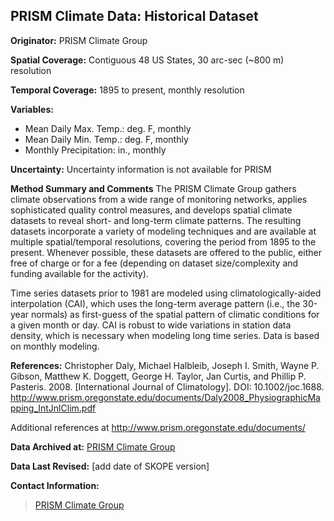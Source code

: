 ## PRISM Climate Data: Historical Dataset

**Originator:** PRISM Climate Group

**Spatial Coverage:** Contiguous 48 US States, 30 arc-sec (~800 m) resolution

**Temporal Coverage:** 1895 to present, monthly resolution

**Variables:** 
* Mean Daily Max. Temp.: deg. F, monthly
* Mean Daily Min. Temp.: deg. F, monthly
* Monthly Precipitation: in., monthly

**Uncertainty:** Uncertainty information is not available for PRISM

**Method Summary and Comments** The PRISM Climate Group gathers climate observations from a wide range of monitoring networks, applies sophisticated quality control measures, and develops spatial climate datasets to reveal short- and long-term climate patterns. The resulting datasets incorporate a variety of modeling techniques and are available at multiple spatial/temporal resolutions, covering the period from 1895 to the present. Whenever possible, these datasets are offered to the public, either free of charge or for a fee (depending on dataset size/complexity and funding available for the activity).

Time series datasets prior to 1981 are modeled using climatologically-aided interpolation (CAI), which uses the long-term average pattern (i.e., the 30-year normals) as first-guess of the spatial pattern of climatic conditions for a given month or day. CAI is robust to wide variations in station data density, which is necessary when modeling long time series. Data is based on monthly modeling.

**References:** Christopher Daly, Michael Halbleib, Joseph I. Smith, Wayne P. Gibson, Matthew K. Doggett, George H. Taylor, Jan Curtis, and Phillip P. Pasteris. 2008. [International Journal of Climatology]. DOI: 10.1002/joc.1688. http://www.prism.oregonstate.edu/documents/Daly2008_PhysiographicMapping_IntJnlClim.pdf

Additional references at http://www.prism.oregonstate.edu/documents/

**Data Archived at:** [PRISM Climate Group](http://www.prism.oregonstate.edu)

**Data Last Revised:** [add date of SKOPE version]

**Contact Information:**
> [PRISM Climate Group](http://www.prism.oregonstate.edu)
